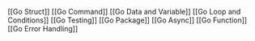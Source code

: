 [[Go Struct]]
[[Go Command]]
[[Go Data and Variable]]
[[Go Loop and Conditions]]
[[Go Testing]]
[[Go Package]]
[[Go Async]]
[[Go Function]]
[[Go Error Handling]]